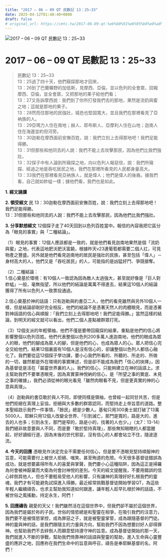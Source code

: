 ```yaml
---
title: "2017 – 06 – 09 QT 民數記 13：25~33"
date: 2025-04-12T01:40:40+0800
draft: false
# original_url: https://cmtc.tw/2017-06-09-qt-%e6%b0%91%e6%95%b8%e8%a8%98-13%ef%bc%9a2533
---
```


![2017 – 06 – 09 QT 民數記 13：25\~33](/images/qt.jpg   "2017 – 06 – 09 QT 民數記 13：25\~33")

# 2017 – 06 – 09 QT 民數記 13：25\~33

> 民數記 13：25\~33  
> 13：25過了四十天，他們窺探那地才回來，  
> 13：26到了巴蘭曠野的加低斯，見摩西、亞倫，並以色列的全會眾，回報摩西、亞倫，並全會眾，又把那地的果子給他們看；  
> 13：27又告訴摩西說：我們到了你所打發我們去的那地，果然是流奶與蜜之地；這就是那地的果子。  
> 13：28然而住那地的民強壯，城邑也堅固寬大，並且我們在那裡看見了亞衲族的人。  
> 13：29亞瑪力人住在南地；赫人、耶布斯人、亞摩利人住在山地；迦南人住在海邊並約但河旁。  
> 13：30迦勒在摩西面前安撫百姓，說：我們立刻上去得那地吧！我們足能得勝。  
> 13：31但那些和他同去的人說：我們不能上去攻擊那民，因為他們比我們強壯。  
> 13：32探子中有人論到所窺探之地，向以色列人報惡信，說：我們所窺探、經過之地是吞吃居民之地，我們在那裡所看見的人民都身量高大。  
> 13：33我們在那裡看見亞衲族人，就是偉人；他們是偉人的後裔。據我們看，自己就如蚱蜢一樣；據他們看，我們也是如此。

**1. 經文誦讀**

**2. 領受經文**
民 13：30迦勒在摩西面前安撫百姓，說：我們立刻上去得那地吧！我們足能得勝。  
13：31但那些和他同去的人說：我們不能上去攻擊那民，因為他們比我們強壯。

**3. 分享默想經文**
12個探子走了40天回到以色列百姓當中。報信的內容我把它區分為「眼見的事實」與「二種結論」。

（1）眼見的事實：12個人應該都是一致的，就是他們看見迦南地果然是個「流奶與蜜」之地，代表這地肥沃肥沃富饒，根據昨天v23連葡萄都需要二個人扛，可見物產之豐盛。另外就是他們看見迦南地的居民是強壯的民族，甚至包括「偉人」－身材高大的人，他們又是「吞吃居民」的人，可能指的是凶猛好鬥、爭競搶奪。

（2）二種結論：  
1.信心奠基於環境：有10個人一致認為因為敵人太過強大，甚至就好像是「巨人對蚱蜢」一般，毫無指望，所以他們的結論是萬萬不得進去，結果這10個人的結論獲得了所有以色列人一致票投通過。

2.信心奠基於神的話語：只有迦勒與約書亞二人，他們的看見雖然與另外10個人一樣，但是結論卻剛好完全相反，他們的結論不是憑著天然人的肉體眼見，而是憑著對神話語的信心與順服：「我們立刻上去得那地吧！我們足能得勝。」當然這樣的結論，到明天的經文就可以看出，他們二個人差點被群眾打死。

（3）12個支派的年輕領袖，他們不僅是要帶回窺探的結果，重點是他們的信心將影響整個以色列百姓。他們代表整個以色列200多萬人進迦南地，他們的眼成為眾人的眼，他們的腳成為眾人的腳，但是他們的心，也成為眾人的心。眾人把信心完全交給他們，結果12個裏面有10個人是沒有信心的，卻讓整個以色列人都信心融化了。我們要從這12個探子學功課，要小心我們所看的、所聽的、所走的、所做的一切，雖然都是外在環境的事實陳述，但是卻不能成為我們「信心的抉擇」，因為基督徒是活在「屬靈世界裏的人」。我們的信心，只能夠建立在神的話語上。求主幫助我們不要單憑眼見，因為真實蒙神悅納的信心，是「所望之事的實底、未見之事的確據」，我們必須從神的眼光看見「雖然肉眼看不見，但是更真實的神的心意與真理」。

（4）迦勒與約書亞敢於與人不同，即使同樣是領袖，也曾經一起同甘共苦，但是他們拒絕在真理上妥協，拒絕與大多數的群眾認同，而堅持走上帝旨意的道路。整本聖經啟示我們一件事情，「餘民」總是少數人。基甸只用300勇士就打破了13萬5000人、耶穌只用12個人改變全世界、「引到滅亡，那門是寬的，路是大的，進去的人也多；引到永生，那門是窄的，路是小的，找著的人也少。」（太7：13-14）我們絕非故意要與人不同，而是要「敢於堅持真理」，那些無知眼瞎的人都當醒起，好好讀經行道，因為末後的世代邪惡，沒有信心的人都會站立不住，隨波逐流。

**4. 今天的回應**
憑眼見作決定完全不需要任何信心，但是要不憑眼見堅持順服神的旨意，可能需要付上被世人拒絕、嗤笑、甚至殉道的危險。今天很多基督徒錯誤為成功，就是想要贏得所有人的喜愛與掌聲，我們要小心這種陷阱，因為這正是掃羅為何會被神厭棄而大衛為何會討神悅的差別。今天的經文提醒我，不要用錯誤的信心絆倒其他人，但也不要輕易受他人的影響，只有讓神的真理好好扎根我們的靈魂，我們才有可能避免試探進入得勝。最近經常挑戰基督徒開始學習QT，為這些年輕人繼續禱告，也求主幫助我知道如何跟進，讓年輕人趁早扎根於神的話語，不被世俗之風搖動，持定永生，阿們！

**5. 回應禱告**
親愛的天父！我們雖然活在這個世界中，但我們卻不屬於這個世界，因為我們是屬於祢的子民。世俗的情慾總是和聖靈在相爭，在吸引我們的注意力，我們要不是被情慾掌控，成為罪惡之子，就是被聖靈掌管，成為跟隨基督的門徒。神的靈與神的話，是我們跟隨主的力量與方向，幫助我們不因為想要討好人卻得罪神。也幫助我們不去絆倒人而願意堅持遵守神的旨意。成為基督徒開始的那一天，我們就進入不斷的爭戰，幫助我們倚靠神的話語與聖靈的幫助，進入生命與心靈豐盛的應許之地，回應祢在我們生命中的旨意與呼召，禱告是奉耶穌基督的名，阿們！
